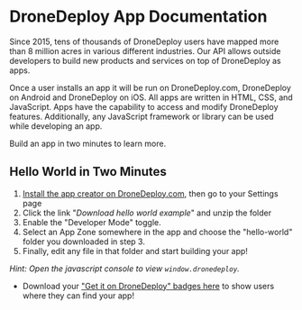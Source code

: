 # DroneDeploy App Documentation

Since 2015, tens of thousands of DroneDeploy users have mapped more than 8 million acres in various different industries. Our API allows outside developers to build new products and services on top of DroneDeploy as apps.

Once a user installs an app it will be run on DroneDeploy.com, DroneDeploy on Android and DroneDeploy on iOS. All apps are written in HTML, CSS, and JavaScript. Apps have the capability to access and modify DroneDeploy features. Additionally, any JavaScript framework or library can be used while developing an app.

Build an app in two minutes to learn more. 

## Hello World in Two Minutes

1. [Install the app creator on DroneDeploy.com](https://www.dronedeploy.com/app2/settings/apps/install/580e805840bb987f1f632064), then go to your Settings page
2. Click the link "*Download hello world example*" and unzip the folder
3. Enable the "Developer Mode" toggle.
4. Select an App Zone somewhere in the app and choose the "hello-world" folder you downloaded in step 3.
5. Finally, edit any file in that folder and start building your app!

*Hint: Open the javascript console to view `window.dronedeploy`.*

* Download your ["Get it on DroneDeploy" badges here](https://www.dropbox.com/sh/a3baugjz3e2r0pj/AAAGaGrclU3aBFye3pBH2sgDa?dl=0) to show users where they can find your app!